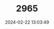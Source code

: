 ---
title: "2965"
category: "Brachylophus vitiensis"
draft: false
date: 2024-02-22 13:03:49
languages:
  English: ["Fijian Crested Iguana", "Fiji Crested Iguana"]
  Spanish; Castilian: ["Iguana Crestada de Fiji"]
  French: ["Iguane à crête de Fidji"]
---